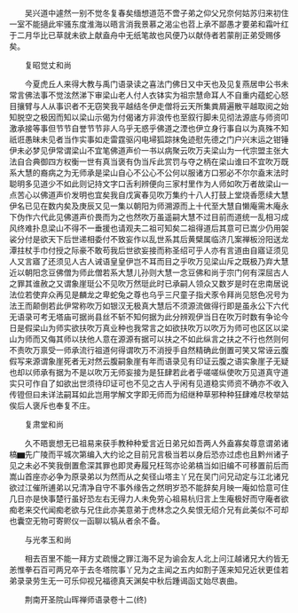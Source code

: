 <!-- { "loadSidebar": true } -->
　　吴兴道中遽然一别不觉冬复春矣缅想道范不啻子弟之仰父兄奈何姑苏归来初住一室不能擿此牢骚东度淮海以晤言消我景慕之渴尘也苕上承不鄙愚才要弟和霜叶红于二月华比已草就未欲上献盍舟中无纸笔故也风便乃以献侍者若蒙削正弟受赐侈矣。

　　复昭觉丈和尚

　　今夏虎丘人来得大教与禹门语录读之喜法门佛日又中天也及见复燕居申公书未常言佛法事不觉泫然涕下审梁山老人付人衣钵实为祖宗慧命耳人不自重内蕴蛇心怒目攘臂与人从事识者不无窃笑我平越结冬伊走僧将云天所集粪屑遍散平越取阅之始知脱空之极因而知以梁山示偈为付偈诸方非浪传也至叙行脚未见彻法源底与师资叩激承接等事但节节自誉节节非人乌乎无惑乎佛道之湮也伊立身行事自以为真殊不知祇诳愚昧未见者当作实事如走雷霆驱闪电埽狐踪抹兔迹慰先德之门户兴末运之钳锤伊未必梦见伊常谓梁山不宜笔佛道声价一书以病聚云吹万夫梁山为一代宗盟主张大法自合典御四方权衡一世有真当褒有伪当斥此赏罚与夺之柄在梁山谁曰不宜吹万既系大慧的裔病之为无师承是梁山自心不公心不公何以服诸方口邪必不尔尔盍末法时聪明多见道少不如此则记持文字口舌利辨便向三家村里作为人师如吹万者故梁山一点苦心以佛道声价发明也宜矣我自戊寅春见吹万集约十八人打鼓上堂烧香愿续大慧伊名已见在数内矣及庚辰又见一集以朝阳为师溯源而上十代至大慧自懒庵需木庵永下伪作六代此见佛道声价畏而为之也然吹万虽遥嗣大慧不过目前而道统一乱相习成风终难扑息梁山不得不一垂援也请观夫二祖可知矣二祖得道后其意可已嵩少仍用袈裟分付是欲天下后世递相委付不致妄作以乱世系其后黄檗属临济几案禅板汾阳送龙潭拄杖手巾付授之际豪不敢苟我后世欲妄接而称圣绍可乎人亦有言道由自寤证须见人又言寤了还须见人古人诫语皇皇伊岂不耳而目之乎吹万见梁山斥之既极乃弃大慧近以朝阳念豆佛僧为师此僧若系大慧儿孙则大慧一念豆佛和尚于宗门何有深屈古人之罪其谁赦之又谓象崖珽公不见吹万然珽此时已承嗣人领众又数岁是时在忠南居说法位若使弃众再见是麟龙之卑蛇兔之尊也乌乎三尺童子指犬豕令拜尚见怒色况号为法王而颠倒若此伊常称吹万如银汉无极真大慧后不须源流做得行即是虽永公下六代无语录可考无塔庙可据尚县丝不斩不知何据为此分辨观伊当日在吹万时数有争论今日是假梁山为师实欲扶吹万真业种也我常言之如欲扶吹万以吹万为师可也区区以梁山为师而又侮其师以扶他人意在源源有据可以扶之不如此纵言之扶之不行也然则何不责吹万禀受一师承流行祖道何得谓吹万不消授手自然精确此倒置可笑又常诬云腹假写来源谓象崖死者无对然云腹嗣象崖有年而语录见有印证云腹之语实象崖子无疑也却以师承有据为不是以吹万无师妄接为是狂肆若此者乎嗟嗟纵使吹万见道真守道实只可作自了如欲出世须待印证可也不见之古人乎闲有见道稳实师资不确亦不收入传镫但曰未详法嗣耳如此岂用学解文字即无师而为绍继种草邪种种狂肆难尽枚举姑俟后人褒斥也奉复不庄。

　　复肃堂和尚

　　久不晤褱想无已祖易来获手教种种爱言近日弟兄如吾两人外盍寡矣尊意谓弟诸槁▆先广陵而平城次第编入大约论之目前兄言极当若以身后恐亦过虑也且黔州诸子见之未必不笑我倒置愈深其罪也即灵寿履兄枉驾亦论弟槁当如旧编不可移置前后而嵩山首座亦必争为原录弟以为然而从之矣径山塔主丫兄在吴门问兄动定与江北诸兄欲过江催所逋弟以兄清净自守不事外缘告之然明岁恐不能辞矣月映一庵如恰意可住几日亦是快事楚行虽好恐左右无得力人未免劳心祖易杭归言上生庵极好而守庵者欲痴老来交代闻痴老欲与兄住此亦美意弟于虎林念之久矣恨无绍介兄有此美似不可却也囊空无物可寄赆仪一函聊以犒从者余不备。

　　与光孝玉和尚

　　相去百里不能一拜方丈疏慢之罪江海不足为谕会友人北上问江越诸兄大约皆无恙惟拳石百可两兄卒于去冬塔院事丫兄为之主闻之五内如割子莲来知兄近状更佳若弟录录劳生无一可乐仰视兄福德真天渊矣中秋后踵谒函丈始尽衷曲。

　　荆南开圣院山晖禅师语录卷十二(终)
